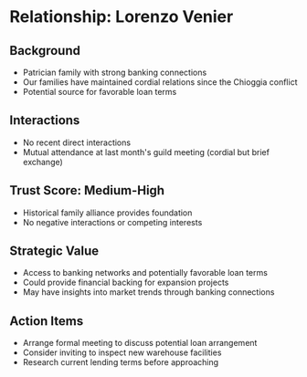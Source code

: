 # Relationship: Lorenzo Venier

## Background
- Patrician family with strong banking connections
- Our families have maintained cordial relations since the Chioggia conflict
- Potential source for favorable loan terms

## Interactions
- No recent direct interactions
- Mutual attendance at last month's guild meeting (cordial but brief exchange)

## Trust Score: Medium-High
- Historical family alliance provides foundation
- No negative interactions or competing interests

## Strategic Value
- Access to banking networks and potentially favorable loan terms
- Could provide financial backing for expansion projects
- May have insights into market trends through banking connections

## Action Items
- Arrange formal meeting to discuss potential loan arrangement
- Consider inviting to inspect new warehouse facilities
- Research current lending terms before approaching
